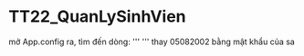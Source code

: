 # TT22_QuanLySinhVien
mở App.config ra, tìm đến dòng:
'''
<connectionStrings>
	 <add name="QuanLySinhVienDbContext" connectionString="data source=.;initial catalog=QuanLySinhVien;persist security info=True;user id=sa;password=05082002;MultipleActiveResultSets=True;App=EntityFramework" providerName="System.Data.SqlClient" />
</connectionStrings>
'''
thay 05082002 bằng mật khẩu của sa
